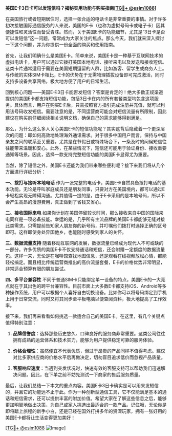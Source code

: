**美国E卡3日卡可以发短信吗？揭秘实用功能与购买指南[[TG💪+ @esim1088](https://t.me/s/esim1088)]**

在美国旅行或者短期居住时，选择一张合适的电话卡是非常重要的事情。对于许多初次接触国际通信服务的人来说，美国的E卡（也称为虚拟号码卡或电子卡）因其便捷性和灵活性而备受青睐。然而，关于美国E卡的功能细节，尤其是“3日卡是否可以发短信”这一问题，常常成为大家关注的焦点。那么今天，我们就来深入探讨一下这个问题，并为你提供一份全面的购买和使用指南。

首先，让我们明确什么是美国E卡。简单来说，美国E卡是一种基于互联网技术的虚拟电话卡，用户可以通过它拨打美国本地电话、接听来电以及发送和接收短信。这类卡片通常适用于需要在美国短期逗留的人群，比如游客、留学生或商务人士。与传统的实体SIM卡相比，E卡的优势在于无需物理插拔设备即可完成激活，同时支持多设备共享网络，极大地方便了用户的日常生活。

回到核心问题——美国E卡3日卡能否发短信？答案是肯定的！绝大多数正规渠道提供的美国E卡都支持短信功能，包括3日卡在内的所有套餐类型均包含这项服务。具体而言，用户在购买E卡后，只需按照官方指引完成注册并充值，就可以利用该号码收发短信。需要注意的是，不同运营商可能会对短信流量有所限制，因此建议在购买前仔细阅读相关说明文档，确保自己的需求能够得到满足。

那么，为什么这么多人关心美国E卡的短信功能呢？其实这背后隐藏着一个更深层次的问题：即如何高效地处理海外通讯需求。对于很多中国用户而言，保持与中国亲友之间的联系至关重要，尤其是在节假日或特殊场合下，一条及时的问候短信往往能带来温暖和安心。此外，在某些情况下，短信还可能用于验证身份、接收重要通知等场景。因此，选择一款支持完整短信功能的美国E卡显得尤为重要。

当然，除了短信之外，美国E卡还能为我们带来哪些便利呢？接下来我们将从几个方面进行详细分析：

**一、拨打与接听本地电话**
作为一张完整的电话卡，美国E卡自然具备拨打电话的基本功能。无论是呼叫家庭成员还是朋友同事，只要对方在美国境内，都可以通过E卡轻松实现无障碍沟通。尤其值得一提的是，由于E卡采用的是本地号码，所以不会产生高昂的漫游费用，真正做到了省钱又省心。

**二、接收国际来电**
如果你计划在美国停留较长时间，那么接收来自中国的国际来电同样是一项必备技能。幸运的是，几乎所有主流品牌的美国E卡都能够无缝对接此类需求。只需提前告知家人朋友你的新号码，并叮嘱他们拨打时选择正确的区号即可。这样即使身处异国他乡，也能随时感受到家人的关怀。

**三、数据流量支持**
随着移动互联网的发展，数据流量已经成为现代人不可或缺的一部分。许多优质的美国E卡不仅支持通话和短信，还会附赠一定额度的数据流量包。这样一来，无论是在咖啡馆查找地图信息，还是观看在线视频放松心情，都能轻松搞定。而且相比传统运营商推出的高价流量套餐，E卡的价格优势非常明显，非常适合预算有限的朋友尝试。

**四、多平台兼容性**
不同于普通SIM卡只能绑定单一设备的特点，美国E卡的一大亮点就在于其出色的跨平台兼容性。目前市面上大多数E卡都支持iOS、Android等多种操作系统，用户可以根据个人喜好自由切换设备。比如你可以将号码绑定到手机上用于日常交流，同时又将其同步至平板电脑以便查阅资料，极大地提高了工作效率。

接下来，我们再来看看如何挑选一款适合自己的美国E卡。在这里，有几个关键点值得特别注意：

1. **品牌信誉度**：选择那些历史悠久、口碑良好的服务商非常重要。这类公司往往拥有成熟的运营体系和技术实力，能够为用户提供稳定可靠的服务体验。
   
2. **价格合理性**：虽然便宜不代表优质，但过于昂贵的产品同样不值得考虑。建议对比多家供应商的价格水平后再做决定，切勿盲目追求低价而忽视产品质量。

3. **客服响应速度**：当遇到突发状况时，快速有效的客服支持可以帮助我们迅速解决问题。因此，在下单之前不妨先测试一下商家的售后服务质量。

最后，让我们总结一下本文的重点内容。美国E卡3日卡确实是可以用来发短信的，并且它的功能远不止于此。作为一种创新型通信工具，它不仅能满足基本的通话和短信需求，还可以提供丰富的附加价值。希望大家在了解这些信息之后，能够更加明智地做出决策，为自己或家人挑选出最适合的一款产品。记住哦，无论你是即将踏上旅程的新手小白，还是已经在国外打拼多年的资深玩家，拥有一张好用的美国E卡都将让生活变得更加美好！

[[TG💪+ @esim1088](https://t.me/s/esim1088) ![Image](https://i.postimg.cc/4NQfJmqS/Snipaste-2025-05-13-00-14-12.png)]